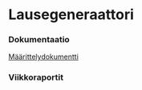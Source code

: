 # Lausegeneraattori

### Dokumentaatio
[Määrittelydokumentti](https://github.com/MillaKelhu/Lausegeneraattori_tiralabra2021/blob/main/dokumentaatio/maarittelydokumentti.md)

### Viikkoraportit
